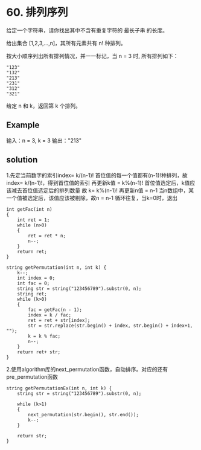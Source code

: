 # 60. 排列序列
给定一个字符串，请你找出其中不含有重复字符的 最长子串 的长度。

给出集合 [1,2,3,...,n]，其所有元素共有 n! 种排列。

按大小顺序列出所有排列情况，并一一标记，当 n = 3 时, 所有排列如下：

    "123"
    "132"
    "213"
    "231"
    "312"
    "321"

给定 n 和 k，返回第 k 个排列。

## Example
输入：n = 3, k = 3
输出："213"

## solution
1.先定当前数字的索引index= k/(n-1)!   首位值的每一个值都有(n-1)!种排列，故index= k/(n-1)!，得到首位值的索引
  再更新k值 = k%(n-1)!                首位值选定后，k值应该减去首位值选定后的排列数量 故 k= k%(n-1)!
  再更新n值 = n-1                     当n数组中，某一个值被选定后，该值应该被剔除，故n = n-1
                                      循环往复，当k=0时，退出
``` 
int getFac(int n)
{
	int ret = 1;
	while (n>0)
	{
		ret = ret * n;
		n--;
	}
	return ret;
}

string getPermutation(int n, int k) {
	k--;
	int index = 0;
	int fac = 0;
	string str = string("123456789").substr(0, n);
	string ret;
	while (k>0)
	{
		fac = getFac(n - 1);
		index = k / fac;
		ret = ret + str[index];
		str = str.replace(str.begin() + index, str.begin() + index+1, "");
		k = k % fac;
		n--;
	}
	return ret+ str;
}

```
2.使用algorithm库的next_permutation函数，自动排序。对应的还有pre_permutation函数
``` 
string getPermutationEx(int n, int k) {
	string str = string("123456789").substr(0, n);

	while (k>1)
	{
		next_permutation(str.begin(), str.end());
		k--;
	}
	
	return str;
}
```